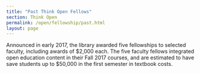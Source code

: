 ```yaml
---
title: "Past Think Open Fellows"
section: Think Open
permalink: /open/fellowship/past.html
layout: page
---
```


Announced in early 2017, the library awarded five fellowships to selected faculty, including awards of $2,000 each. The five faculty fellows integrated open education content in their Fall 2017 courses, and are estimated to have save students up to $50,000 in the first semester in textbook costs.


